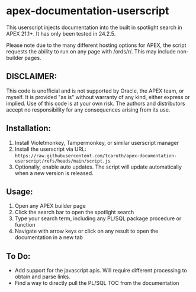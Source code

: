 # apex-documentation-userscript
This userscript injects documentation into the built in spotlight search in APEX 21.1+. It has only been tested in 24.2.5.

Please note due to the many different hosting options for APEX, the script requests the ability to run on any page with /ords/r/. This may include non-builder pages.

## DISCLAIMER:
This code is unofficial and is not supported by Oracle, the APEX team, or myself. It is provided "as is" without warranty of any kind, either express or implied. Use of this code is at your own risk. The authors and distributors accept no responsibility for any consequences arising from its use.

## Installation:

1. Install Violetmonkey, Tampermonkey, or similar userscript manager
2. Install the userscript via URL: `https://raw.githubusercontent.com/tcaruth/apex-documentation-userscript/refs/heads/main/script.js`
3. Optionally, enable auto updates. The script will update automatically when a new version is released.

## Usage:

1. Open any APEX builder page
2. Click the search bar to open the spotlight search
3. Type your search term, including any PL/SQL package procedure or function
4. Navigate with arrow keys or click on any result to open the documentation in a new tab

## To Do:

- Add support for the javascript apis. Will require different processing to obtain and parse links.
- Find a way to directly pull the PL/SQL TOC from the documentation
